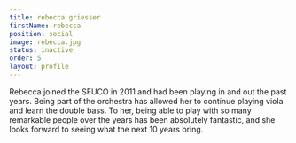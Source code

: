```yaml
---
title: rebecca griesser
firstName: rebecca
position: social
image: rebecca.jpg
status: inactive
order: 5
layout: profile
---
```


Rebecca joined the SFUCO in 2011 and had been playing in and out the past years.  Being part of the orchestra has allowed her to continue playing viola and learn the double bass.  To her, being able to play with so many remarkable people over the years has been absolutely fantastic, and she looks forward to seeing what the next 10 years bring.
